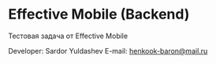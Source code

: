 # Effective Mobile (Backend)

Тестовая задача от Effective Mobile

Developer: Sardor Yuldashev
E-mail: henkook-baron@mail.ru 